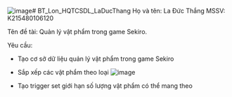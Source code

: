 ![image](https://github.com/Victorius114/BT_Lon_HQTCSDL_LaDucThang/assets/167947119/bfd156af-1970-48d4-9141-bc3b82a90464)# BT_Lon_HQTCSDL_LaDucThang
Họ và tên: La Đức Thắng
MSSV: K215480106120

Tên đề tài: Quản lý vật phẩm trong game Sekiro.

Yêu cầu:
- Tạo cơ sở dữ liệu quản lý vật phẩm trong game Sekiro
- Sắp xếp các vật phẩm theo loại
  ![image](https://github.com/Victorius114/BT_Lon_HQTCSDL_LaDucThang/assets/167947119/b64bb8e7-7e67-4fc8-8637-9744e9bd23e1)

- Tạo trigger set giới hạn số lượng vật phẩm có thể mang theo
